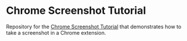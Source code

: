 # Chrome Screenshot Tutorial

Repository for the [Chrome Screenshot Tutorial](https://blog.shahednasser.com/how-to-take-screenshots-in-chrome-extension/) that demonstrates how to take a screenshot in a Chrome extension.
